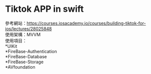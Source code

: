 Tiktok APP in swift
===

參考網站：https://courses.iosacademy.io/courses/building-tiktok-for-ios/lectures/28025848 </br>
使用架構：MVVM </br>
使用項目：</br>
*UIKit</br>
*FireBase-Authentication</br>
*FireBase-Database</br>
*FireBase-Storage</br>
*AVfoundation</br>
